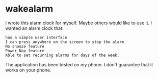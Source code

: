# wakealarm
I wrote this alarm clock for myself. Maybe others would like to use it.
I wanted an alarm clock that:

    has a simple user interface
    I can press anywhere on the screen to stop the alarm
    No snooze feature
    Power Nap feature
    Able to set recurring alarms for days of the week. 

The application has been tested on my phone. I don't guarantee that it works on your phone. 
